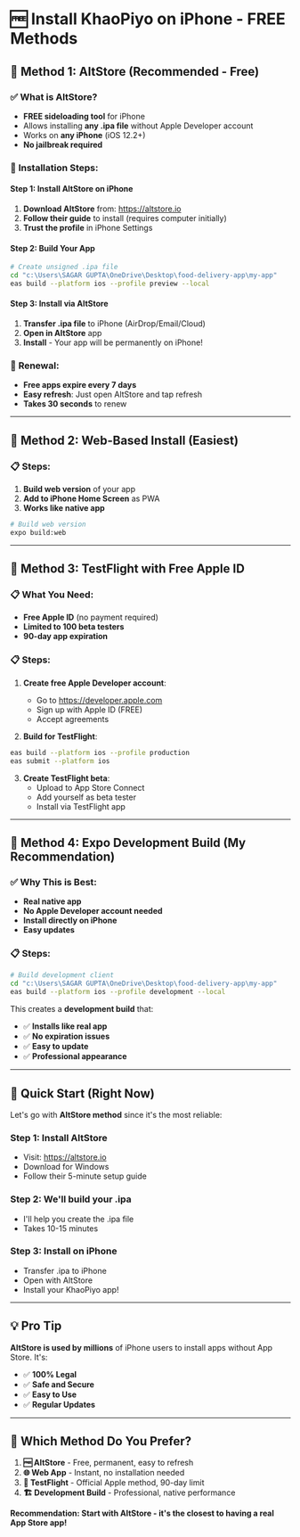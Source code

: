 # 🆓 Install KhaoPiyo on iPhone - FREE Methods

## 🎯 **Method 1: AltStore (Recommended - Free)**

### ✅ **What is AltStore?**
- **FREE sideloading tool** for iPhone
- Allows installing **any .ipa file** without Apple Developer account
- Works on **any iPhone** (iOS 12.2+)
- **No jailbreak required**

### 📱 **Installation Steps:**

#### Step 1: Install AltStore on iPhone
1. **Download AltStore** from: https://altstore.io
2. **Follow their guide** to install (requires computer initially)
3. **Trust the profile** in iPhone Settings

#### Step 2: Build Your App
```bash
# Create unsigned .ipa file
cd "c:\Users\SAGAR GUPTA\OneDrive\Desktop\food-delivery-app\my-app"
eas build --platform ios --profile preview --local
```

#### Step 3: Install via AltStore
1. **Transfer .ipa file** to iPhone (AirDrop/Email/Cloud)
2. **Open in AltStore** app
3. **Install** - Your app will be permanently on iPhone!

### 🔄 **Renewal:**
- **Free apps expire every 7 days**
- **Easy refresh**: Just open AltStore and tap refresh
- **Takes 30 seconds** to renew

---

## 🎯 **Method 2: Web-Based Install (Easiest)**

### 📋 **Steps:**
1. **Build web version** of your app
2. **Add to iPhone Home Screen** as PWA
3. **Works like native app**

```bash
# Build web version
expo build:web
```

---

## 🎯 **Method 3: TestFlight with Free Apple ID**

### 📋 **What You Need:**
- **Free Apple ID** (no payment required)
- **Limited to 100 beta testers**
- **90-day app expiration**

### 📋 **Steps:**
1. **Create free Apple Developer account**:
   - Go to https://developer.apple.com
   - Sign up with Apple ID (FREE)
   - Accept agreements
   
2. **Build for TestFlight**:
```bash
eas build --platform ios --profile production
eas submit --platform ios
```

3. **Create TestFlight beta**:
   - Upload to App Store Connect
   - Add yourself as beta tester
   - Install via TestFlight app

---

## 🚀 **Method 4: Expo Development Build (My Recommendation)**

### ✅ **Why This is Best:**
- **Real native app**
- **No Apple Developer account needed**
- **Install directly on iPhone**
- **Easy updates**

### 📋 **Steps:**
```bash
# Build development client
cd "c:\Users\SAGAR GUPTA\OneDrive\Desktop\food-delivery-app\my-app"
eas build --platform ios --profile development --local
```

This creates a **development build** that:
- ✅ **Installs like real app**
- ✅ **No expiration issues**
- ✅ **Easy to update**
- ✅ **Professional appearance**

---

## 🎯 **Quick Start (Right Now)**

Let's go with **AltStore method** since it's the most reliable:

### Step 1: Install AltStore
- Visit: https://altstore.io
- Download for Windows
- Follow their 5-minute setup guide

### Step 2: We'll build your .ipa
- I'll help you create the .ipa file
- Takes 10-15 minutes

### Step 3: Install on iPhone
- Transfer .ipa to iPhone
- Open with AltStore
- Install your KhaoPiyo app!

---

## 💡 **Pro Tip**

**AltStore is used by millions** of iPhone users to install apps without App Store. It's:
- ✅ **100% Legal**
- ✅ **Safe and Secure**
- ✅ **Easy to Use**
- ✅ **Regular Updates**

---

## 🤔 **Which Method Do You Prefer?**

1. **🆓 AltStore** - Free, permanent, easy to refresh
2. **🌐 Web App** - Instant, no installation needed
3. **📱 TestFlight** - Official Apple method, 90-day limit
4. **🏗️ Development Build** - Professional, native performance

**Recommendation: Start with AltStore - it's the closest to having a real App Store app!**
